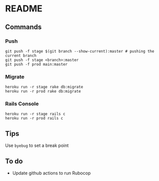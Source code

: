 # README

## Commands

### Push

```
git push -f stage $(git branch --show-current):master # pushing the current branch
git push -f stage <branch>:master
git push -f prod main:master
```

### Migrate

```
heroku run -r stage rake db:migrate
heroku run -r prod rake db:migrate
```

### Rails Console

```
heroku run -r stage rails c
heroku run -r prod rails c
```


## Tips

Use `byebug` to set a break point


## To do
- Update github actions to run Rubocop
